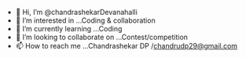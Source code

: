 - 👋 Hi, I’m @chandrashekarDevanahalli
- 👀 I’m interested in ...Coding & collaboration
- 🌱 I’m currently learning ...Coding
- 💞️ I’m looking to collaborate on ...Contest/competition
- 📫 How to reach me ...Chandrashekar DP /chandrudp29@gmail.com

<!---
chandrashekarDevanahalli/chandrashekarDevanahalli is a ✨ special ✨ repository because its `README.md` (this file) appears on your GitHub profile.
You can click the Preview link to take a look at your changes.
--->
